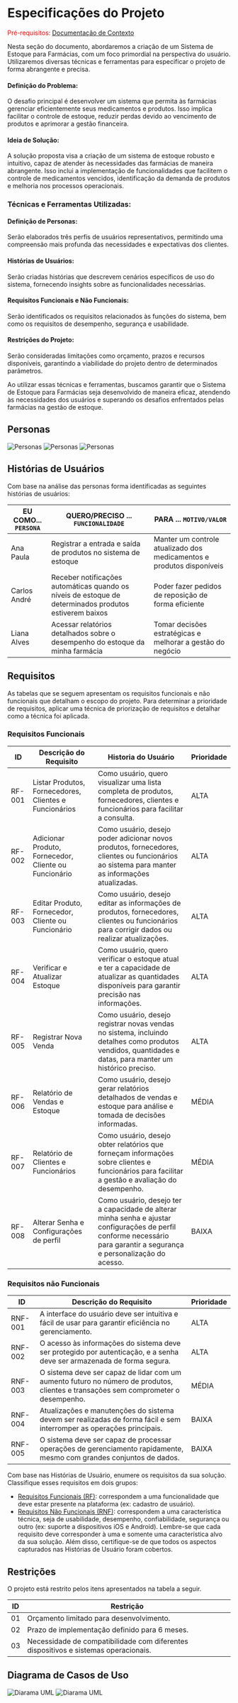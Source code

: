 # Especificações do Projeto

<span style="color:red">Pré-requisitos: <a href="1-Documentação de Contexto.md"> Documentação de Contexto</a></span>

Nesta seção do documento, abordaremos a criação de um Sistema de Estoque para Farmácias, com um foco primordial na perspectiva do usuário. Utilizaremos diversas técnicas e ferramentas para especificar o projeto de forma abrangente e precisa.

#### Definição do Problema:
O desafio principal é desenvolver um sistema que permita às farmácias gerenciar eficientemente seus medicamentos e produtos. Isso implica facilitar o controle de estoque, reduzir perdas devido ao vencimento de produtos e aprimorar a gestão financeira.

#### Ideia de Solução:
A solução proposta visa a criação de um sistema de estoque robusto e intuitivo, capaz de atender às necessidades das farmácias de maneira abrangente. Isso inclui a implementação de funcionalidades que facilitem o controle de medicamentos vencidos, identificação da demanda de produtos e melhoria nos processos operacionais.

### Técnicas e Ferramentas Utilizadas:

#### Definição de Personas:
Serão elaborados três perfis de usuários representativos, permitindo uma compreensão mais profunda das necessidades e expectativas dos clientes.

#### Histórias de Usuários:
Serão criadas histórias que descrevem cenários específicos de uso do sistema, fornecendo insights sobre as funcionalidades necessárias.
#### Requisitos Funcionais e Não Funcionais:
Serão identificados os requisitos relacionados às funções do sistema, bem como os requisitos de desempenho, segurança e usabilidade.
#### Restrições do Projeto:
Serão consideradas limitações como orçamento, prazos e recursos disponíveis, garantindo a viabilidade do projeto dentro de determinados parâmetros.

Ao utilizar essas técnicas e ferramentas, buscamos garantir que o Sistema de Estoque para Farmácias seja desenvolvido de maneira eficaz, atendendo às necessidades dos usuários e superando os desafios enfrentados pelas farmácias na gestão de estoque.

## Personas

![Personas](./img/Personas/persona_1.png)
![Personas](./img/Personas/persona_2.png)
![Personas](./img/Personas/persona_3.png)

## Histórias de Usuários

Com base na análise das personas forma identificadas as seguintes histórias de usuários:

| EU COMO... `PERSONA` | QUERO/PRECISO ... `FUNCIONALIDADE` | PARA ... `MOTIVO/VALOR`                |
| -------------------- | ---------------------------------- | -------------------------------------- |
| Ana Paula            | Registrar a entrada e saída de produtos no sistema de estoque                                          | Manter um controle atualizado dos medicamentos e produtos disponíveis |
| Carlos André         | Receber notificações automáticas quando os níveis de estoque de determinados produtos estiverem baixos | Poder fazer pedidos de reposição de forma eficiente                   |
| Liana Alves          | Acessar relatórios detalhados sobre o desempenho do estoque da minha farmácia                          | Tomar decisões estratégicas e melhorar a gestão do negócio            |


## Requisitos

As tabelas que se seguem apresentam os requisitos funcionais e não funcionais que detalham o escopo do projeto. Para determinar a prioridade de requisitos, aplicar uma técnica de priorização de requisitos e detalhar como a técnica foi aplicada.

### Requisitos Funcionais

| ID     | Descrição do Requisito                                 | Historia do Usuário                                                                                                                                                      | Prioridade |
| ------ | ------------------------------------------------------ | ------------------------------------------------------------------------------------------------------------------------------------------------------------------------ | ---------- |
| RF-001 | Listar Produtos, Fornecedores, Clientes e Funcionários | Como usuário, quero visualizar uma lista completa de produtos, fornecedores, clientes e funcionários para facilitar a consulta.                                          | ALTA       |
| RF-002 | Adicionar Produto, Fornecedor, Cliente ou Funcionário  | Como usuário, desejo poder adicionar novos produtos, fornecedores, clientes ou funcionários ao sistema para manter as informações atualizadas.                           | ALTA       |
| RF-003 | Editar Produto, Fornecedor, Cliente ou Funcionário     | Como usuário, desejo editar as informações de produtos, fornecedores, clientes ou funcionários para corrigir dados ou realizar atualizações.                             | ALTA       |
| RF-004 | Verificar e Atualizar Estoque                          | Como usuário, quero verificar o estoque atual e ter a capacidade de atualizar as quantidades disponíveis para garantir precisão nas informações.                         | ALTA       |
| RF-005 | Registrar Nova Venda                                   | Como usuário, desejo registrar novas vendas no sistema, incluindo detalhes como produtos vendidos, quantidades e datas, para manter um histórico preciso.                | ALTA       |
| RF-006 | Relatório de Vendas e Estoque                          | Como usuário, desejo gerar relatórios detalhados de vendas e estoque para análise e tomada de decisões informadas.                                                       | MÉDIA      |
| RF-007 | Relatório de Clientes e Funcionários                   | Como usuário, desejo obter relatórios que forneçam informações sobre clientes e funcionários para facilitar a gestão e avaliação do desempenho.                          | MÉDIA      |
| RF-008 | Alterar Senha e Configurações de perfil                | Como usuário, desejo ter a capacidade de alterar minha senha e ajustar configurações de perfil conforme necessário para garantir a segurança e personalização do acesso. | BAIXA      |

### Requisitos não Funcionais

| ID      | Descrição do Requisito                                                                                                             | Prioridade |
| ------- | ---------------------------------------------------------------------------------------------------------------------------------- | ---------- |
| RNF-001 | A interface do usuário deve ser intuitiva e fácil de usar para garantir eficiência no gerenciamento.                               | ALTA       |
| RNF-002 | O acesso às informações do sistema deve ser protegido por autenticação, e a senha deve ser armazenada de forma segura.             | ALTA       |
| RNF-003 | O sistema deve ser capaz de lidar com um aumento futuro no número de produtos, clientes e transações sem comprometer o desempenho. | MÉDIA      |
| RNF-004 | Atualizações e manutenções do sistema devem ser realizadas de forma fácil e sem interromper as operações principais.               | BAIXA      |
| RNF-005 | O sistema deve ser capaz de processar operações de gerenciamento rapidamente, mesmo com grandes conjuntos de dados.                | BAIXA      |

Com base nas Histórias de Usuário, enumere os requisitos da sua solução. Classifique esses requisitos em dois grupos:

- [Requisitos Funcionais
  (RF)](https://pt.wikipedia.org/wiki/Requisito_funcional):
  correspondem a uma funcionalidade que deve estar presente na
  plataforma (ex: cadastro de usuário).
- [Requisitos Não Funcionais
  (RNF)](https://pt.wikipedia.org/wiki/Requisito_n%C3%A3o_funcional):
  correspondem a uma característica técnica, seja de usabilidade,
  desempenho, confiabilidade, segurança ou outro (ex: suporte a
  dispositivos iOS e Android).
  Lembre-se que cada requisito deve corresponder à uma e somente uma
  característica alvo da sua solução. Além disso, certifique-se de que
  todos os aspectos capturados nas Histórias de Usuário foram cobertos.

## Restrições

O projeto está restrito pelos itens apresentados na tabela a seguir.

| ID  | Restrição                                                                          |
| --- | ---------------------------------------------------------------------------------- |
| 01  | Orçamento limitado para desenvolvimento.                                           |
| 02  | Prazo de implementação definido para 6 meses.                                      |
| 03  | Necessidade de compatibilidade com diferentes dispositivos e sistemas operacionais.|


## Diagrama de Casos de Uso

![Diarama UML](./img/Diagramas/uml_part_1.png)
![Diarama UML](./img/Diagramas/uml_part_2.png)

